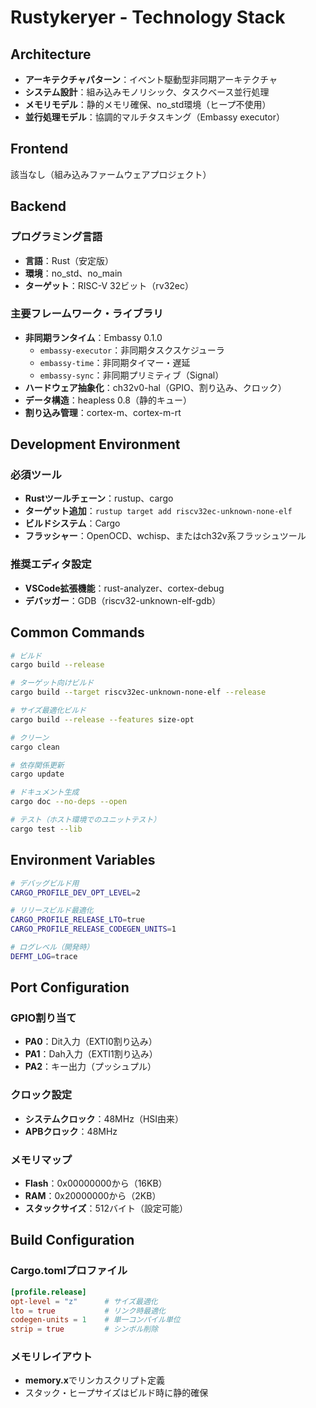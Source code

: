 # Rustykeryer - Technology Stack

## Architecture
- **アーキテクチャパターン**：イベント駆動型非同期アーキテクチャ
- **システム設計**：組み込みモノリシック、タスクベース並行処理
- **メモリモデル**：静的メモリ確保、no_std環境（ヒープ不使用）
- **並行処理モデル**：協調的マルチタスキング（Embassy executor）

## Frontend
該当なし（組み込みファームウェアプロジェクト）

## Backend
### プログラミング言語
- **言語**：Rust（安定版）
- **環境**：no_std、no_main
- **ターゲット**：RISC-V 32ビット（rv32ec）

### 主要フレームワーク・ライブラリ
- **非同期ランタイム**：Embassy 0.1.0
  - `embassy-executor`：非同期タスクスケジューラ
  - `embassy-time`：非同期タイマー・遅延
  - `embassy-sync`：非同期プリミティブ（Signal）
- **ハードウェア抽象化**：ch32v0-hal（GPIO、割り込み、クロック）
- **データ構造**：heapless 0.8（静的キュー）
- **割り込み管理**：cortex-m、cortex-m-rt

## Development Environment
### 必須ツール
- **Rustツールチェーン**：rustup、cargo
- **ターゲット追加**：`rustup target add riscv32ec-unknown-none-elf`
- **ビルドシステム**：Cargo
- **フラッシャー**：OpenOCD、wchisp、またはch32v系フラッシュツール

### 推奨エディタ設定
- **VSCode拡張機能**：rust-analyzer、cortex-debug
- **デバッガー**：GDB（riscv32-unknown-elf-gdb）

## Common Commands
```bash
# ビルド
cargo build --release

# ターゲット向けビルド
cargo build --target riscv32ec-unknown-none-elf --release

# サイズ最適化ビルド
cargo build --release --features size-opt

# クリーン
cargo clean

# 依存関係更新
cargo update

# ドキュメント生成
cargo doc --no-deps --open

# テスト（ホスト環境でのユニットテスト）
cargo test --lib
```

## Environment Variables
```bash
# デバッグビルド用
CARGO_PROFILE_DEV_OPT_LEVEL=2

# リリースビルド最適化
CARGO_PROFILE_RELEASE_LTO=true
CARGO_PROFILE_RELEASE_CODEGEN_UNITS=1

# ログレベル（開発時）
DEFMT_LOG=trace
```

## Port Configuration
### GPIO割り当て
- **PA0**：Dit入力（EXTI0割り込み）
- **PA1**：Dah入力（EXTI1割り込み）  
- **PA2**：キー出力（プッシュプル）

### クロック設定
- **システムクロック**：48MHz（HSI由来）
- **APBクロック**：48MHz

### メモリマップ
- **Flash**：0x00000000から（16KB）
- **RAM**：0x20000000から（2KB）
- **スタックサイズ**：512バイト（設定可能）

## Build Configuration
### Cargo.tomlプロファイル
```toml
[profile.release]
opt-level = "z"      # サイズ最適化
lto = true           # リンク時最適化
codegen-units = 1    # 単一コンパイル単位
strip = true         # シンボル削除
```

### メモリレイアウト
- **memory.x**でリンカスクリプト定義
- スタック・ヒープサイズはビルド時に静的確保